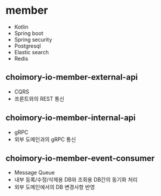 # member

- Kotlin
- Spring boot
- Spring security
- Postgresql
- Elastic search
- Redis

## choimory-io-member-external-api

- CQRS
- 프론트와의 REST 통신

## choimory-io-member-internal-api

- gRPC
- 외부 도메인과의 gRPC 통신

## choimory-io-member-event-consumer

- Message Queue
- 내부 등록/수정/삭제용 DB와 조회용 DB간의 동기화 처리
- 외부 도메인에서의 DB 변경사항 반영